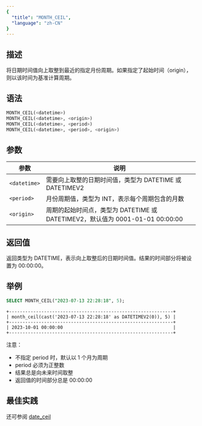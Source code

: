 ```yaml
---
{
  "title": "MONTH_CEIL",
  "language": "zh-CN"
}
---
```


<!-- 
Licensed to the Apache Software Foundation (ASF) under one
or more contributor license agreements.  See the NOTICE file
distributed with this work for additional information
regarding copyright ownership.  The ASF licenses this file
to you under the Apache License, Version 2.0 (the
"License"); you may not use this file except in compliance
with the License.  You may obtain a copy of the License at

  http://www.apache.org/licenses/LICENSE-2.0

Unless required by applicable law or agreed to in writing,
software distributed under the License is distributed on an
"AS IS" BASIS, WITHOUT WARRANTIES OR CONDITIONS OF ANY
KIND, either express or implied.  See the License for the
specific language governing permissions and limitations
under the License.
-->

## 描述

将日期时间值向上取整到最近的指定月份周期。如果指定了起始时间（origin），则以该时间为基准计算周期。

## 语法

```sql
MONTH_CEIL(<datetime>)
MONTH_CEIL(<datetime>, <origin>)
MONTH_CEIL(<datetime>, <period>)
MONTH_CEIL(<datetime>, <period>, <origin>)
```

## 参数

| 参数 | 说明 |
| ---- | ---- |
| `<datetime>` | 需要向上取整的日期时间值，类型为 DATETIME 或 DATETIMEV2 |
| `<period>` | 月份周期值，类型为 INT，表示每个周期包含的月数 |
| `<origin>` | 周期的起始时间点，类型为 DATETIME 或 DATETIMEV2，默认值为 0001-01-01 00:00:00 |

## 返回值

返回类型为 DATETIME，表示向上取整后的日期时间值。结果的时间部分将被设置为 00:00:00。

## 举例

```sql
SELECT MONTH_CEIL("2023-07-13 22:28:18", 5);
```

```text
+-------------------------------------------------------------+
| month_ceil(cast('2023-07-13 22:28:18' as DATETIMEV2(0)), 5) |
+-------------------------------------------------------------+
| 2023-10-01 00:00:00                                         |
+-------------------------------------------------------------+
```

注意：
- 不指定 period 时，默认以 1 个月为周期
- period 必须为正整数
- 结果总是向未来时间取整
- 返回值的时间部分总是 00:00:00

## 最佳实践

还可参阅 [date_ceil](./date_ceil)
